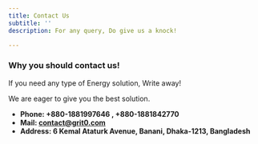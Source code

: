 ```yaml
---
title: Contact Us
subtitle: ''
description: For any query, Do give us a knock!

---
```

### Why you should contact us!

If you need any type of Energy solution,  Write away!

We are eager to give you the best solution.

* **Phone: +880-1881997646 , +880-1881842770**
* **Mail: contact@grit0.com**
* **Address:  6 Kemal Ataturk Avenue, Banani, Dhaka-1213, Bangladesh**